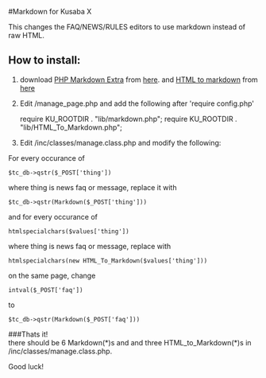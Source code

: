 #Markdown for Kusaba X


This changes the FAQ/NEWS/RULES editors to use markdown instead of raw HTML.


How to install:  
---------------
1. download [PHP Markdown Extra](http://michelf.ca/projects/php-markdown/classic/) from [here](http://littoral.michelf.ca/code/php-markdown/php-markdown-extra-1.2.8.zip). and [HTML to markdown](https://github.com/nickcernis/html-to-markdown) from [here](https://raw.githubusercontent.com/nickcernis/html-to-markdown/master/HTML_To_Markdown.php) 

2. Edit /manage_page.php and add the following after 'require config.php'  

	require KU_ROOTDIR . "lib/markdown.php";
	require KU_ROOTDIR . "lib/HTML_To_Markdown.php";


3. Edit /inc/classes/manage.class.php and modify the following:  

For every occurance of  

	$tc_db->qstr($_POST['thing'])
	
where thing is news faq or message, replace it with  

	$tc_db->qstr(Markdown($_POST['thing']))

and for every occurance of  

	htmlspecialchars($values['thing'])
where thing is news faq or message, replace with  

	htmlspecialchars(new HTML_To_Markdown($values['thing']))


on the same page, change  

	intval($_POST['faq'])  

to 

	$tc_db->qstr(Markdown($_POST['faq'])) 
  
###Thats it!  
there should be 6 Markdown(\*)s and and three HTML_to_Markdown(\*)s in /inc/classes/manage.class.php.

Good luck!
